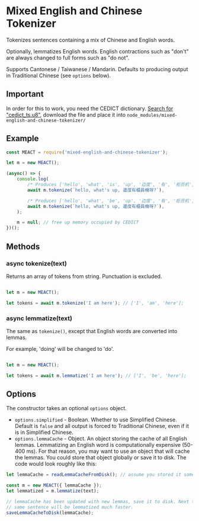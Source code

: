 ﻿
# Mixed English and Chinese Tokenizer #

Tokenizes sentences containing a mix of Chinese and English words.

Optionally, lemmatizes English words. English contractions such as "don't" are
always changed to full forms such as "do not".

Supports Cantonese / Taiwanese / Mandarin. Defaults to producing output in
Traditional Chinese (see `options` below).

## Important ##

In order for this to work, you need the CEDICT dictionary. [Search for "cedict_ts.u8"](https://duckduckgo.com/?q="cedict_ts.u8"),
download the file and place it into `node_modules/mixed-english-and-chinese-tokenizer/`

## Example ##

```js
const MEACT = require('mixed-english-and-chinese-tokenizer');

let m = new MEACT();

(async() => {
	console.log(
		/* Produces ['hello', 'what', 'is', 'up', '边度', '有', '柜员机', '呀']: */
		await m.tokenize(`hello, what's up, 邊度有櫃員機呀?`),

		/* Produces ['hello', 'what', 'be', 'up', '边度', '有', '柜员机', '呀']: */
		await m.tokenize(`hello, what's up, 邊度有櫃員機呀?`),
	);

	m = null; // free up memory occupied by CEDICT
})();

```

## Methods ##

### async tokenize(text) ### 

Returns an array of tokens from string. Punctuation is excluded.

```js

let m = new MEACT();

let tokens = await m.tokenize('I am here'); // ['I', 'am', 'here'];

```

### async lemmatize(text) ###

The same as `tokenize()`, except that English words are converted into lemmas.

For example, 'doing' will be changed to 'do'.

```js

let m = new MEACT();

let tokens = await m.lemmatize('I am here'); // ['I', 'be', 'here'];

```

## Options ##

The constructor takes an optional `options` object. 

- `options.simplified` - Boolean. Whether to use Simplified Chinese. Default is
`false` and all output is forced to Traditional Chinese, even if it is in
Simplified Chinese.
- `options.lemmaCache` - Object. An object storing the cache of all English lemmas.
Lemmatizing an English word is computationally expensive (50-400 ms). For that
reason, you may want to use an object that will cache the lemmas. You could store
that object globally or save it to disk. The code would look roughly like this:

```js
let lemmaCache = readLemmaCacheFromDisk(); // assume you stored it somewhere

const m = new MEACT({ lemmaCache });
let lemmatized = m.lemmatize(text);

// lemmaCache has been updated with new lemmas, save it to disk. Next time the
// same sentence will be lemmatized much faster.
saveLemmaCacheToDisk(lemmaCache);
```
